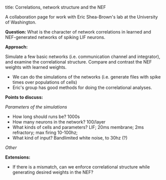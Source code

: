 title: Correlations, network structure and the NEF

A collaboration page for work with Eric Shea-Brown's lab at the University of
Washington.

**Question:** What is the character of network correlations in learned and NEF-generated networks of spiking LIF neurons.

**Approach:**

Simulate a few basic networks (i.e. communication channel and integrator), and
examine the correlational structure. Compare and contrast the NEF weights with
learned weights.

  * We can do the simulations of the networks (i.e. generate files with spike times over populations of cells)
  * Eric's group has good methods for doing the correlational analyses.

**Points to discuss:**

_Parameters of the simulations_

  * How long should runs be? 1000s
  * How many neurons in the network? 100/layer
  * What kinds of cells and parameters? LIF; 20ms membrane; 2ms refractory; max firing 10-100hz;
  * What kind of input? Bandlimited white noise, to 30hz (?)

_Other_

**Extensions:**

  * If there is a mismatch, can we enforce correlational structure while generating desired weights in the NEF?
